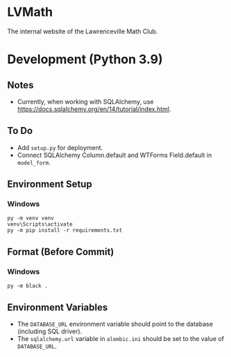 # LVMath

The internal website of the Lawrenceville Math Club.

# Development (Python 3.9)

## Notes

- Currently, when working with SQLAlchemy, use https://docs.sqlalchemy.org/en/14/tutorial/index.html.

## To Do

- Add `setup.py` for deployment.
- Connect SQLAlchemy Column.default and WTForms Field.default in `model_form`.

## Environment Setup

### Windows

```
py -m venv venv
venv\Scripts\activate
py -m pip install -r requirements.txt
```

## Format (Before Commit)

### Windows

```
py -m black .
```

## Environment Variables

- The `DATABASE_URL` environment variable should point to the database (including SQL driver).
- The `sqlalchemy.url` variable in `alembic.ini` should be set to the value of `DATABASE_URL`.
